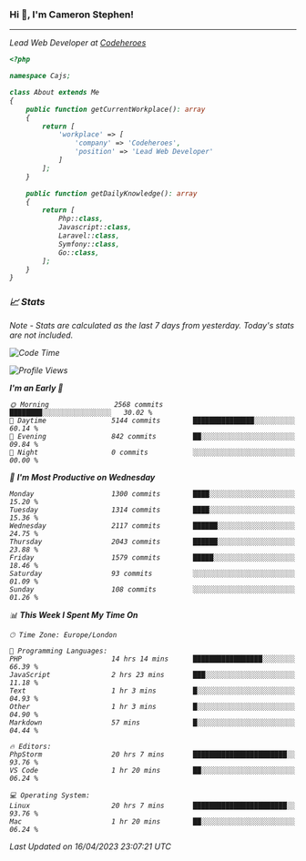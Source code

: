 ### Hi 👋, I'm Cameron Stephen!
<hr>
<p><em>Lead Web Developer at <a href="https://codeheroes.co.uk">Codeheroes</a></p>


```php
<?php

namespace Cajs;

class About extends Me
{
    public function getCurrentWorkplace(): array
    {
        return [
            'workplace' => [
                'company' => 'Codeheroes',
                'position' => 'Lead Web Developer'
            ]
        ];
    }

    public function getDailyKnowledge(): array
    {
        return [
            Php::class,
            Javascript::class,
            Laravel::class,
            Symfony::class,
            Go::class,
        ];
    }
}
```

### 📈 Stats
<p><em>Note - Stats are calculated as the last 7 days from yesterday. Today's stats are not included.</em></p>


<!--START_SECTION:waka-->
![Code Time](http://img.shields.io/badge/Code%20Time-3%2C311%20hrs%2041%20mins-blue)

![Profile Views](http://img.shields.io/badge/Profile%20Views-0-blue)

**I'm an Early 🐤** 

```text
🌞 Morning                2568 commits        ████████░░░░░░░░░░░░░░░░░   30.02 % 
🌆 Daytime                5144 commits        ███████████████░░░░░░░░░░   60.14 % 
🌃 Evening                842 commits         ██░░░░░░░░░░░░░░░░░░░░░░░   09.84 % 
🌙 Night                  0 commits           ░░░░░░░░░░░░░░░░░░░░░░░░░   00.00 % 
```
📅 **I'm Most Productive on Wednesday** 

```text
Monday                   1300 commits        ████░░░░░░░░░░░░░░░░░░░░░   15.20 % 
Tuesday                  1314 commits        ████░░░░░░░░░░░░░░░░░░░░░   15.36 % 
Wednesday                2117 commits        ██████░░░░░░░░░░░░░░░░░░░   24.75 % 
Thursday                 2043 commits        ██████░░░░░░░░░░░░░░░░░░░   23.88 % 
Friday                   1579 commits        █████░░░░░░░░░░░░░░░░░░░░   18.46 % 
Saturday                 93 commits          ░░░░░░░░░░░░░░░░░░░░░░░░░   01.09 % 
Sunday                   108 commits         ░░░░░░░░░░░░░░░░░░░░░░░░░   01.26 % 
```


📊 **This Week I Spent My Time On** 

```text
🕑︎ Time Zone: Europe/London

💬 Programming Languages: 
PHP                      14 hrs 14 mins      █████████████████░░░░░░░░   66.39 % 
JavaScript               2 hrs 23 mins       ███░░░░░░░░░░░░░░░░░░░░░░   11.18 % 
Text                     1 hr 3 mins         █░░░░░░░░░░░░░░░░░░░░░░░░   04.93 % 
Other                    1 hr 3 mins         █░░░░░░░░░░░░░░░░░░░░░░░░   04.90 % 
Markdown                 57 mins             █░░░░░░░░░░░░░░░░░░░░░░░░   04.44 % 

🔥 Editors: 
PhpStorm                 20 hrs 7 mins       ███████████████████████░░   93.76 % 
VS Code                  1 hr 20 mins        ██░░░░░░░░░░░░░░░░░░░░░░░   06.24 % 

💻 Operating System: 
Linux                    20 hrs 7 mins       ███████████████████████░░   93.76 % 
Mac                      1 hr 20 mins        ██░░░░░░░░░░░░░░░░░░░░░░░   06.24 % 
```


 Last Updated on 16/04/2023 23:07:21 UTC
<!--END_SECTION:waka-->
